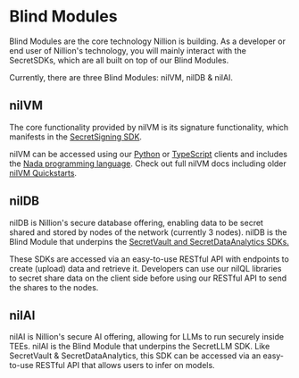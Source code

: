 # Blind Modules

Blind Modules are the core technology Nillion is building. As a developer or end user of Nillion's technology, you will mainly interact with the SecretSDKs, which are all built on top of our Blind Modules.

Currently, there are three Blind Modules: nilVM, nilDB & nilAI.

## nilVM

The core functionality provided by nilVM is its signature functionality, which manifests in the [SecretSigning SDK](/build/secretSigning/overview).

nilVM can be accessed using our [Python](/python-client) or [TypeScript](/js-client) clients and includes the [Nada programming language](/nada-lang). Check out full nilVM docs including older [nilVM Quickstarts](/start-building).

## nilDB

nilDB is Nillion's secure database offering, enabling data to be secret shared and stored by nodes of the network (currently 3 nodes).
nilDB is the Blind Module that underpins the [SecretVault and SecretDataAnalytics SDKs.](./secretVault-secretDataAnalytics/overview.md)

These SDKs are accessed via an easy-to-use RESTful API with endpoints to create (upload) data and retrieve it. Developers can use our nilQL libraries to secret share data on the client side before using our RESTful API to send the shares to the nodes.

## nilAI

nilAI is Nillion's secure AI offering, allowing for LLMs to run securely inside TEEs. nilAI is the Blind Module that underpins the SecretLLM SDK. Like SecretVault & SecretDataAnalytics, this SDK can be accessed via an easy-to-use RESTful API that allows users to infer on models.
